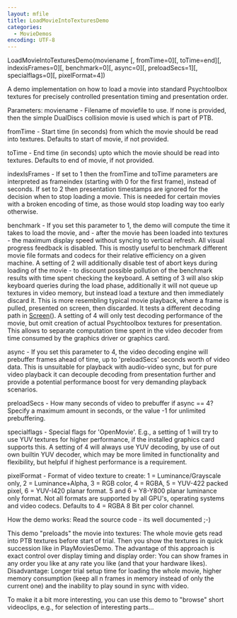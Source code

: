 ```yaml
---
layout: mfile
title: LoadMovieIntoTexturesDemo
categories:
  - MovieDemos
encoding: UTF-8
---
```



LoadMovieIntoTexturesDemo(moviename [, fromTime=0][, toTime=end][, indexisFrames=0][, benchmark=0][, async=0][, preloadSecs=1][, specialflags=0][, pixelFormat=4])

A demo implementation on how to load a movie into standard
Psychtoolbox textures for precisely controlled presentation timing and
presentation order.

Parameters:
moviename - Filename of moviefile to use. If none is provided, then the
simple DualDiscs collision movie is used which is part of PTB.

fromTime - Start time (in seconds) from which the movie should be read
into textures. Defaults to start of movie, if not provided.

toTime - End time (in seconds) upto which the movie should be read
into textures. Defaults to end of movie, if not provided.

indexIsFrames - If set to 1 then the fromTime and toTime parameters are
interpreted as frameindex (starting with 0 for the first frame), instead
of seconds. If set to 2 then presentation timestamps are ignored for the
decision when to stop loading a movie. This is needed for certain movies
with a broken encoding of time, as those would stop loading way too early
otherwise.

benchmark - If you set this parameter to 1, the demo will compute the
time it takes to load the movie, and - after the movie has been loaded
into textures - the maximum display speed without syncing to vertical
refresh. All visual progress feedback is disabled. This is mostly
useful to benchmark different movie file formats and codecs for their
relative efficiency on a given machine. A setting of 2 will additionally
disable test of abort keys during loading of the movie - to discount
possible pollution of the benchmark results with time spent checking the
keyboard. A setting of 3 will also skip keyboard queries during the load
phase, additionally it will not queue up textures in video memory, but
instead load a texture and then immediately discard it. This is more
resembling typical movie playback, where a frame is pulled, presented on
screen, then discarded. It tests a different decoding path in [Screen](/docs/Screen)(). A
setting of 4 will only test decoding performance of the movie, but omit
creation of actual Psychtoolbox textures for presentation. This allows to
separate computation time spent in the video decoder from time consumed
by the graphics driver or graphics card.

async - If you set this parameter to 4, the video decoding engine will
prebuffer frames ahead of time, up to 'preloadSecs' seconds worth of
video data. This is unsuitable for playback with audio-video sync, but
for pure video playback it can decouple decoding from presentation
further and provide a potential performance boost for very demanding
playback scenarios.

preloadSecs - How many seconds of video to prebuffer if async == 4?
Specify a maximum amount in seconds, or the value -1 for unlimited
prebuffering.

specialflags - Special flags for 'OpenMovie'. E.g., a setting of 1 will
try to use YUV textures for higher performance, if the installed graphics
card supports this. A setting of 4 will always use YUV decoding, by use
of out own builtin YUV decoder, which may be more limited in
functionality and flexibility, but helpful if highest performance is a
requirement.

pixelFormat - Format of video texture to create: 1 = Luminance/Grayscale
only, 2 = Luminance+Alpha, 3 = RGB color, 4 = RGBA, 5 = YUV-422 packed
pixel, 6 = YUV-I420 planar format. 5 and 6 = Y8-Y800 planar luminance
only format. Not all formats are supported by all GPU's, operating
systems and video codecs. Defaults to 4 = RGBA 8 Bit per color channel.


How the demo works: Read the source code - its well documented ;-)

This demo "preloads" the movie into textures:
The whole movie gets read into PTB textures before start of trial. Then
you show the textures in quick succession like in PlayMoviesDemo. The
advantage of this approach is exact control over display timing and
display order: You can show frames in any order you like at any rate you
like (and that your hardware likes). Disadvantage: Longer trial
setup time for loading the whole movie, higher memory consumption (keep
all n frames in memory instead of only the current one) and the inability
to play sound in sync with video.

To make it a bit more interesting, you can use this demo to "browse" short
videoclips, e.g., for selection of interesting parts...
